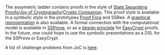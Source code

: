 The assymetric ladder contains proofs in the style of [State Separating Proofs](https://eprint.iacr.org/2018/306)/[Joy of Cryptography](https://joyofcryptography.com/)/[Crypto Companion](https://github.com/cryptocompanion/cryptocompanion).
This proof style is available in a symbolic style in the prototypes [Proof Frog](https://prooffrog.github.io/) and SSBee. A [graphical representation](https://cnrs.hal.science/hal-04524525/file/2023-1581.pdf) is also available.
A formal connection with the computational model is available in [SSProve](https://github.com/SSProve/ssprove), or as a [design principle](https://eprint.iacr.org/2021/326) for [EasyCrypt](https://www.easycrypt.info/) proofs.
In the future, one could hope to use the symbolic presentations as a DSL for the SSProve or EasyCrypt.

A list of challenge problems from JoC is [here](joc_extracted.pdf).
